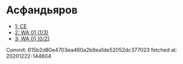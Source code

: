 # Асфандьяров
- [1: CE](1.md)
- [2: WA 01 (1/3)](2.md)
- [3: WA 01 (0/2)](3.md)

Commit: 615b2d80e4703ea460a2b9ea1de52052dc377023
 fetched at: 20201222-144604
